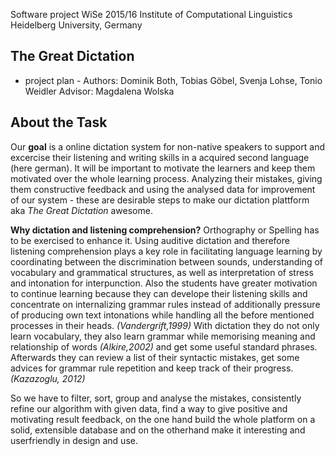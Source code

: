 Software project WiSe 2015/16
Institute of Computational Linguistics
Heidelberg University, Germany

The Great Dictation
----
- project plan -
Authors: Dominik Both, Tobias Göbel, Svenja Lohse, Tonio Weidler
Advisor: Magdalena Wolska

About the Task
------
Our **goal** is a online dictation system for non-native speakers to support and excercise their listening and writing skills in a acquired second language (here german).
It will be important to motivate the learners and keep them motivated over the whole learning process.
Analyzing their mistakes, giving them constructive feedback and using the analysed data for improvement of our system - these are desirable steps to make our dictation plattform aka *The Great Dictation* awesome.

**Why dictation and listening comprehension?**
Orthography or Spelling has to be exercised to enhance it.
Using auditive dictation and therefore listening comprehension plays a key role in facilitating language learning by coordinating between the discrimination between sounds, understanding of vocabulary and grammatical structures, as well as interpretation of stress and intonation for interpunction.
Also the students have greater motivation to continue learning because they can develope their listening skills and concentrate on internalizing grammar rules instead of additionally pressure of producing own text intonations while handling all the before mentioned processes in their heads. *(Vandergrift,1999)*
With dictation they do not only learn vocabulary, they also learn grammar while memorising meaning and relationship of words *(Alkire,2002)* and get some useful standard phrases. Afterwards they can review a list of their syntactic mistakes, get some advices for grammar rule repetition and keep track of their progress. *(Kazazoglu, 2012)*

So we have to filter, sort, group and analyse the mistakes, consistently refine our algorithm with given data, find a way to give positive and motivating result feedback, on the one hand build the whole platform on a solid, extensible database and on the otherhand make it interesting and userfriendly in design and use.
